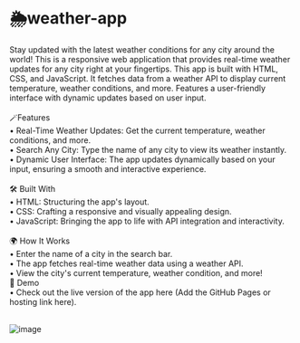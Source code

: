# 🌦️weather-app
Stay updated with the latest weather conditions for any city around the world!
This is a responsive web application that provides real-time weather updates for any city right at your fingertips.
This app is built with HTML, CSS, and JavaScript. It fetches data from a weather API to display current temperature, weather conditions, and more. Features a user-friendly interface with dynamic updates based on user input.<br><br>
🪄Features<br>
• Real-Time Weather Updates: Get the current temperature, weather conditions, and more.<br>
• Search Any City: Type the name of any city to view its weather instantly.<br>
• Dynamic User Interface: The app updates dynamically based on your input, ensuring a smooth and interactive experience.<br><br>
🛠️ Built With<br>
• HTML: Structuring the app's layout.<br>
• CSS: Crafting a responsive and visually appealing design.<br>
• JavaScript: Bringing the app to life with API integration and interactivity.<br><br>
🌍 How It Works<br>
• Enter the name of a city in the search bar.<br>
• The app fetches real-time weather data using a weather API.<br>
• View the city's current temperature, weather condition, and more!<br>
🔗 Demo<br>
• Check out the live version of the app here (Add the GitHub Pages or hosting link here).<br><br>


![image](https://github.com/user-attachments/assets/b07a43d4-2797-450a-8b5a-87dc087511d4)
